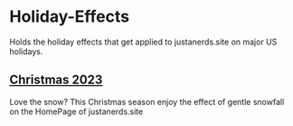 # Holiday-Effects
Holds the holiday effects that get applied to justanerds.site on major US holidays.

## [Christmas 2023](https://github.com/KLD997/Holiday-Effects/tree/main/christmas2023)

Love the snow? This Christmas season enjoy the effect of gentle snowfall on the HomePage of justanerds.site
